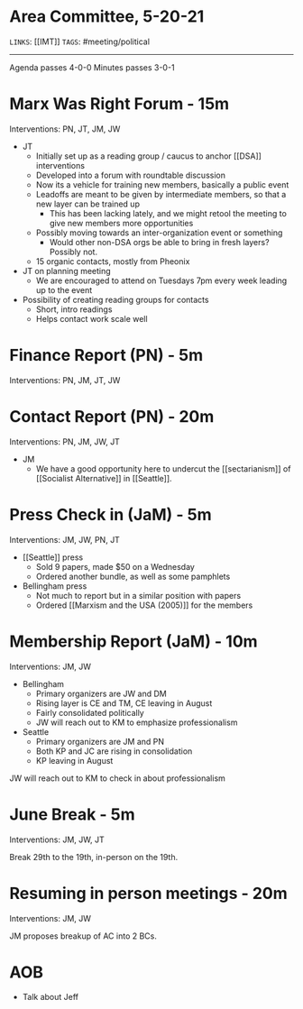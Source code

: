 # Area Committee, 5-20-21
`LINKS`: [[IMT]]
`TAGS`: #meeting/political 

---
Agenda passes 4-0-0
Minutes passes 3-0-1

# Marx Was Right Forum - 15m 
Interventions: PN, JT, JM, JW

- JT
	- Initially set up as a reading group / caucus to anchor [[DSA]] interventions
	- Developed into a forum with roundtable discussion
	- Now its a vehicle for training new members, basically a public event
	- Leadoffs are meant to be given by intermediate members, so that a new layer can be trained up
		- This has been lacking lately, and we might retool the meeting to give new members more opportunities
	- Possibly moving towards an inter-organization event or something
		- Would other non-DSA orgs be able to bring in fresh layers? Possibly not.
	- 15 organic contacts, mostly from Pheonix
- JT on planning meeting
	- We are encouraged to attend on Tuesdays 7pm every week leading up to the event
- Possibility of creating reading groups for contacts
	- Short, intro readings
	- Helps contact work scale well

# Finance Report (PN) - 5m
Interventions: PN, JM, JT, JW

# Contact Report (PN) - 20m
Interventions: PN, JM, JW, JT

- JM
	- We have a good opportunity here to undercut the [[sectarianism]] of [[Socialist Alternative]] in [[Seattle]].

# Press Check in (JaM) - 5m
Interventions: JM, JW, PN, JT

- [[Seattle]] press
	- Sold 9 papers, made $50 on a Wednesday
	- Ordered another bundle, as well as some pamphlets
- Bellingham press
	- Not much to report but in a similar position with papers
	- Ordered [[Marxism and the USA (2005)]] for the members

# Membership Report (JaM) - 10m
Interventions: JM, JW

- Bellingham
	- Primary organizers are JW and DM
	- Rising layer is CE and TM, CE leaving in August
	- Fairly consolidated politically
	- JW will reach out to KM to emphasize professionalism
- Seattle
	- Primary organizers are JM and PN
	- Both KP and JC are rising in consolidation
	- KP leaving in August

JW will reach out to KM to check in about professionalism

# June Break - 5m
Interventions: JM, JW, JT

Break 29th to the 19th, in-person on the 19th. 

# Resuming in person meetings - 20m
Interventions: JM, JW

JM proposes breakup of AC into 2 BCs.


# AOB
- Talk about Jeff